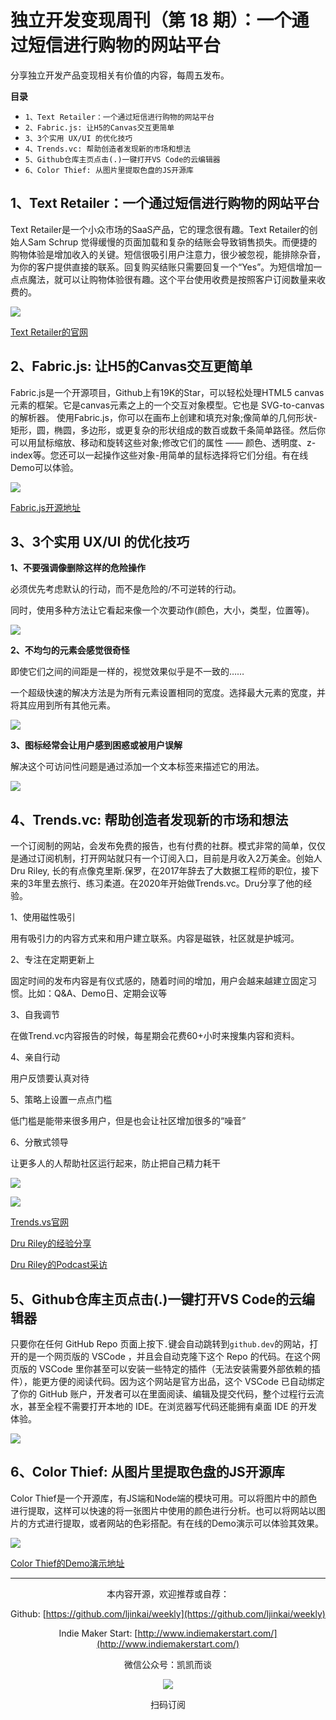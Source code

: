 # 独立开发变现周刊（第 18 期）：一个通过短信进行购物的网站平台

分享独立开发产品变现相关有价值的内容，每周五发布。

**目录**
- `1、Text Retailer：一个通过短信进行购物的网站平台`
- `2、Fabric.js: 让H5的Canvas交互更简单`
- `3、3个实用 UX/UI 的优化技巧`
- `4、Trends.vc: 帮助创造者发现新的市场和想法`
- `5、Github仓库主页点击(.)一键打开VS Code的云编辑器`
- `6、Color Thief: 从图片里提取色盘的JS开源库`

## 1、Text Retailer：一个通过短信进行购物的网站平台

Text Retailer是一个小众市场的SaaS产品，它的理念很有趣。Text Retailer的创始人Sam Schrup 觉得缓慢的页面加载和复杂的结账会导致销售损失。而便捷的购物体验是增加收入的关键。短信很吸引用户注意力，很少被忽视，能排除杂音，为你的客户提供直接的联系。回复购买结账只需要回复一个“Yes”。为短信增加一点点魔法，就可以让购物体验很有趣。这个平台使用收费是按照客户订阅数量来收费的。

![](http://qiniu.gafata.com/2021-09-02-Untitled.png?imageView2/2/w/600)

[Text Retailer的官网](https://textretailer.com/)

## 2、Fabric.js: 让H5的Canvas交互更简单

Fabric.js是一个开源项目，Github上有19K的Star，可以轻松处理HTML5 canvas元素的框架。它是canvas元素之上的一个交互对象模型。它也是 SVG-to-canvas 的解析器。
使用Fabric.js，你可以在画布上创建和填充对象;像简单的几何形状-矩形，圆，椭圆，多边形，或更复杂的形状组成的数百或数千条简单路径。然后你可以用鼠标缩放、移动和旋转这些对象;修改它们的属性 —— 颜色、透明度、z-index等。您还可以一起操作这些对象-用简单的鼠标选择将它们分组。有在线Demo可以体验。

![](http://qiniu.gafata.com/2021-09-02-Untitled%201.png?imageView2/2/w/600)

[Fabric.js开源地址](https://github.com/fabricjs/fabric.js)

## 3、3个实用 UX/UI 的优化技巧

**1、不要强调像删除这样的危险操作**

必须优先考虑默认的行动，而不是危险的/不可逆转的行动。

同时，使用多种方法让它看起来像一个次要动作(颜色，大小，类型，位置等)。

![](http://qiniu.gafata.com/2021-09-02-Untitled%202.png?imageView2/2/w/600)

**2、不均匀的元素会感觉很奇怪**

即使它们之间的间距是一样的，视觉效果似乎是不一致的……

一个超级快速的解决方法是为所有元素设置相同的宽度。选择最大元素的宽度，并将其应用到所有其他元素。

![](http://qiniu.gafata.com/2021-09-02-Untitled%203.png?imageView2/2/w/600)

**3、图标经常会让用户感到困惑或被用户误解**

解决这个可访问性问题是通过添加一个文本标签来描述它的用法。

![](http://qiniu.gafata.com/2021-09-02-Untitled%204.png?imageView2/2/w/600)

## 4、Trends.vc: 帮助创造者发现新的市场和想法

一个订阅制的网站，会发布免费的报告，也有付费的社群。模式非常的简单，仅仅是通过订阅机制，打开网站就只有一个订阅入口，目前是月收入2万美金。创始人Dru Riley, 长的有点像克里斯.保罗，在2017年辞去了大数据工程师的职位，接下来的3年里去旅行、练习柔道。在2020年开始做Trends.vc。Dru分享了他的经验。

1、使用磁性吸引

用有吸引力的内容方式来和用户建立联系。内容是磁铁，社区就是护城河。

2、专注在定期更新上

固定时间的发布内容是有仪式感的，随着时间的增加，用户会越来越建立固定习惯。比如：Q&A、Demo日、定期会议等

3、自我调节

在做Trend.vc内容报告的时候，每星期会花费60+小时来搜集内容和资料。

4、亲自行动

用户反馈要认真对待

5、策略上设置一点点门槛

低门槛是能带来很多用户，但是也会让社区增加很多的“噪音”

6、分散式领导

让更多人的人帮助社区运行起来，防止把自己精力耗干

![](http://qiniu.gafata.com/2021-09-02-Untitled%205.png?imageView2/2/w/600)

![](http://qiniu.gafata.com/2021-09-02-Untitled%206.png?imageView2/2/w/600)

[Trends.vs官网](https://join.trends.vc/)

[Dru Riley的经验分享](https://twitter.com/DruRly/status/1430222481579671561?s=20/)

[Dru Riley的Podcast采访](https://www.indiehackers.com/podcast/173-dru-riley-of-trends-vc)

## 5、Github仓库主页点击(.)一键打开VS Code的云编辑器

只要你在任何 GitHub Repo 页面上按下`.`键会自动跳转到`github.dev`的网站，打开的是一个网页版的 VSCode ，并且会自动克隆下这个 Repo 的代码。在这个网页版的 VSCode 里你甚至可以安装一些特定的插件（无法安装需要外部依赖的插件），能更方便的阅读代码。因为这个网站是官方出品，这个 VSCode 已自动绑定了你的 GitHub 账户，开发者可以在里面阅读、编辑及提交代码，整个过程行云流水，甚至全程不需要打开本地的 IDE。在浏览器写代码还能拥有桌面 IDE 的开发体验。

![](http://qiniu.gafata.com/2021-09-02-Untitled%207.png?imageView2/2/w/600)

## 6、Color Thief: 从图片里提取色盘的JS开源库

Color Thief是一个开源库，有JS端和Node端的模块可用。可以将图片中的颜色进行提取，这样可以快速的将一张图片中使用的颜色进行分析。也可以将网站以图片的方式进行提取，或者网站的色彩搭配。有在线的Demo演示可以体验其效果。

![](http://qiniu.gafata.com/2021-09-02-Untitled%208.png?imageView2/2/w/600)

[Color Thief的Demo演示地址](https://github.com/lokesh/color-thief)

---
<center>
本内容开源，欢迎推荐或自荐：

Github: [https://github.com/ljinkai/weekly](https://github.com/ljinkai/weekly)


Indie Maker Start: [http://www.indiemakerstart.com/](http://www.indiemakerstart.com/)

微信公众号：凯凯而谈


![](http://qiniu.gafata.com/2019-03-17-web-bear.jpg?imageView2/2/w/200)

扫码订阅
</center>